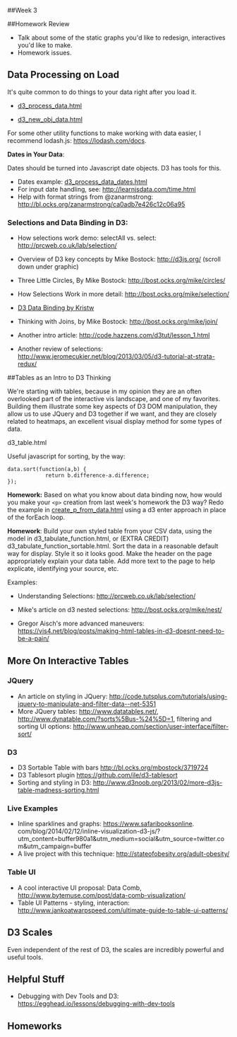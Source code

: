 ##Week 3


##Homework Review

* Talk about some of the static graphs you'd like to redesign, interactives you'd like to make.
* Homework issues.


## Data Processing on Load

It's quite common to do things to your data right after you load it.

* [d3_process_data.html](d3_process_data.html)

* [d3_new_obj_data.html](d3_new_obj_data.html)

For some other utility functions to make working with data easier, I recommend lodash.js: https://lodash.com/docs.


**Dates in Your Data**:

Dates should be turned into Javascript date objects.  D3 has tools for this.

* Dates example: [d3_process_data_dates.html](d3_process_data_dates.html)
* For input date handling, see: http://learnjsdata.com/time.html
* Help with format strings from @zanarmstrong: http://bl.ocks.org/zanarmstrong/ca0adb7e426c12c06a95


### Selections and Data Binding in D3:

* How selections work demo: selectAll vs. select: http://prcweb.co.uk/lab/selection/

* Overview of D3 key concepts by Mike Bostock: http://d3js.org/ (scroll down under graphic)
* Three Little Circles, By Mike Bostock: http://bost.ocks.org/mike/circles/
* How Selections Work in more detail: http://bost.ocks.org/mike/selection/
* [D3 Data Binding by Kristw](http://kristw.github.io/d3-data-binding/?utm_content=buffer4c96b&utm_medium=social&utm_source=twitter.com&utm_campaign=buffer)
* Thinking with Joins, by Mike Bostock: http://bost.ocks.org/mike/join/
* Another intro article: http://code.hazzens.com/d3tut/lesson_1.html
* Another review of selections: http://www.jeromecukier.net/blog/2013/03/05/d3-tutorial-at-strata-redux/



##Tables as an Intro to D3 Thinking

We're starting with tables, because in my opinion they are an often overlooked part of the interactive vis landscape, and one of my favorites. Building them illustrate some key aspects of D3 DOM manipulation, they allow us to use JQuery and D3 together if we want, and they are closely related to heatmaps, an excellent visual display method for some types of data.

d3_table.html

Useful javascript for sorting, by the way:

````
data.sort(function(a,b) {
            return b.difference-a.difference;
});
````


**Homework:** Based on what you know about data binding now, how would you make your `<p>` creation from last week's homework the D3 way?  Redo the example in [create_p_from_data.html](../Week2/create_p_from_data.html) using a d3 enter approach in place of the forEach loop.

**Homework**: Build your own styled table from your CSV data, using the model in d3_tabulate_function.html, or (EXTRA CREDIT) d3_tabulate_function_sortable.html. Sort the data in a reasonable default way for display.  Style it so it looks good. Make the
header on the page appropriately explain your data table.  Add more text to the page to help explicate, identifying your source, etc.

Examples:
* Understanding Selections: http://prcweb.co.uk/lab/selection/
* Mike's article on d3 nested selections: http://bost.ocks.org/mike/nest/


* Gregor Aisch's more advanced maneuvers: https://vis4.net/blog/posts/making-html-tables-in-d3-doesnt-need-to-be-a-pain/


## More On Interactive Tables

### JQuery

* An article on styling in JQuery: http://code.tutsplus.com/tutorials/using-jquery-to-manipulate-and-filter-data--net-5351
* More JQuery tables: http://www.datatables.net/, http://www.dynatable.com/?sorts%5Bus-%24%5D=1, filtering and sorting UI options: http://www.unheap.com/section/user-interface/filter-sort/

### D3

* D3 Sortable Table with bars http://bl.ocks.org/mbostock/3719724
* D3 Tablesort plugin https://github.com/ile/d3-tablesort
* Sorting and styling in D3: http://www.d3noob.org/2013/02/more-d3js-table-madness-sorting.html

### Live Examples

* Inline sparklines and graphs: https://www.safaribooksonline.
com/blog/2014/02/12/inline-visualization-d3-js/?utm_content=buffer980a1&utm_medium=social&utm_source=twitter.com&utm_campaign=buffer
* A live project with this technique: http://stateofobesity.org/adult-obesity/


### Table UI

* A cool interactive UI proposal: Data Comb, http://www.bytemuse.com/post/data-comb-visualization/
* Table UI Patterns - styling, interaction: http://www.jankoatwarpspeed.com/ultimate-guide-to-table-ui-patterns/


## D3 Scales

Even independent of the rest of D3, the scales are incredibly powerful and useful tools.




## Helpful Stuff

* Debugging with Dev Tools and D3: https://egghead.io/lessons/debugging-with-dev-tools

## Homeworks






